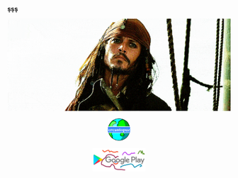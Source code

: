 
  <b>şşş</b>
<p align="center">
  <img src="./c.gif" width="1100dp" alt="accessibility text">
</p>

  [<p align="center"> <img src="./w.png" width="50dp" alt="accessibility text"> </p>](https://sites.google.com/view/ercantopuz/)
  [<p align="center"> <img src="./z.jpg" width="120dp" alt="accessibility text"> </p>](https://play.google.com/store/apps/dev?id=8073261619025864172)
